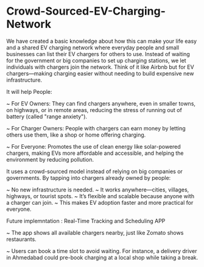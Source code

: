# Crowd-Sourced-EV-Charging-Network

We have created a basic knowledge about how this can make your life easy and a shared EV charging network where everyday people and small businesses can list their EV chargers for others to use. Instead of waiting for the government or big companies to set up charging stations, we let individuals with chargers join the network. Think of it like Airbnb but for EV chargers—making charging easier without needing to build expensive new infrastructure.


It will help People: 

~  For EV Owners: They can find chargers anywhere, even in smaller towns, on highways, or in remote areas, reducing the stress of running out of battery (called "range anxiety").

~  For Charger Owners: People with chargers can earn money by letting others use them, like a shop or home offering charging.

~  For Everyone: Promotes the use of clean energy like solar-powered chargers, making EVs more affordable and accessible, and helping the environment by reducing pollution.


It uses a crowd-sourced model instead of relying on big companies or governments. By tapping into chargers already owned by people:

~  No new infrastructure is needed.
~  It works anywhere—cities, villages, highways, or tourist spots.
~  It’s flexible and scalable because anyone with a charger can join.
~  This makes EV adoption faster and more practical for everyone.


Future implemntation : Real-Time Tracking and Scheduling APP

~ The app shows all available chargers nearby, just like Zomato shows restaurants.

~ Users can book a time slot to avoid waiting. For instance, a delivery driver in Ahmedabad could pre-book charging at a local shop while taking a break.
